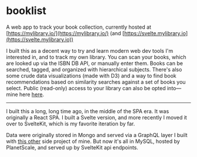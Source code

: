 # booklist

A web app to track your book collection, currently hosted at [https://mylibrary.io/](https://mylibrary.io/) (and [https://svelte.mylibrary.io](https://svelte.mylibrary.io))

I built this as a decent way to try and learn modern web dev tools I'm interested in, and to track my own library. You can scan your books, which are looked up via the ISBN DB API, or manually enter them. Books can be searched, tagged, and organized with hierarchical subjects. There's also some crude data visualizations (made with D3) and a way to find book recommendations based on similarity searches against a set of books you select. Public (read-only) access to your library can also be opted into—mine here [here](https://mylibrary.io/view?userId=573d1b97120426ef0078aa92).

---

I built this a long, long time ago, in the middle of the SPA era. It was originally a React SPA. I built a Svelte version, and more recently I moved it over to SvelteKit, which is my favorite iteration by far.

Data were originally stored in Mongo and served via a GraphQL layer I built with [this other](https://github.com/arackaf/mongo-graphql-starter) side project of mine. But now it's all in MySQL, hosted by PlanetScale, and served up by SvelteKit api endpoints.
